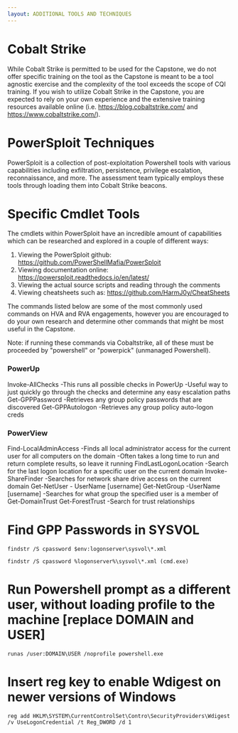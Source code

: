 ```yaml
---
layout: ADDITIONAL TOOLS AND TECHNIQUES
---
```



# Cobalt Strike
While Cobalt Strike is permitted to be used for the Capstone, we do not offer specific training on the tool as the Capstone is meant to be a tool agnostic exercise and the complexity of the tool exceeds the scope of CQI training. If you wish to utilize Cobalt Strike in the Capstone, you are expected to rely on your own experience and the extensive training resources available online (i.e. https://blog.cobaltstrike.com/ and https://www.cobaltstrike.com/).

# PowerSploit Techniques
PowerSploit is a collection of post-exploitation Powershell tools with various capabilities including exfiltration, persistence, privilege escalation, reconnaissance, and more. The assessment team typically employs these tools through loading them into Cobalt Strike beacons.

# Specific Cmdlet Tools
The cmdlets within PowerSploit have an incredible amount of capabilities which can be researched and explored in a couple of different ways:

 1. Viewing the PowerSploit github: https://github.com/PowerShellMafia/PowerSploit
 1. Viewing documentation online: https://powersploit.readthedocs.io/en/latest/
 1. Viewing the actual source scripts and reading through the comments
 1. Viewing cheatsheets such as: https://github.com/HarmJ0y/CheatSheets

The commands listed below are some of the most commonly used commands on HVA and RVA engagements, however you are encouraged to do your own research and determine other commands that might be most useful in the Capstone.

Note: if running these commands via Cobaltstrike, all of these must be proceeded by "powershell" or "powerpick" (unmanaged Powershell).
### PowerUp
Invoke-AllChecks
-This runs all possible checks in PowerUp
-Useful way to just quickly go through the checks and determine any easy escalation paths
Get-GPPPassword
-Retrieves any group policy passwords that are discovered
Get-GPPAutologon
-Retrieves any group policy auto-logon creds
### PowerView
Find-LocalAdminAccess
-Finds all local administrator access for the current user for all computers on the domain
-Often takes a long time to run and return complete results, so leave it running
FindLastLogonLocation
-Search for the last logon location for a specific user on the current domain
Invoke-ShareFinder
-Searches for network share drive access on the current domain
Get-NetUser - UserName [username]
Get-NetGroup -UserName [username]
-Searches for what group the specified user is a member of
Get-DomainTrust
Get-ForestTrust
-Search for trust relationships

# Find GPP Passwords in SYSVOL
```
findstr /S cpassword $env:logonserver\sysvol\*.xml
```
```
findstr /S cpassword %logonserver%\sysvol\*.xml (cmd.exe)
```

# Run Powershell prompt as a different user, without loading profile to the machine [replace DOMAIN and USER]
```
runas /user:DOMAIN\USER /noprofile powershell.exe
```
# Insert reg key to enable Wdigest on newer versions of Windows
```
reg add HKLM\SYSTEM\CurrentControlSet\Contro\SecurityProviders\Wdigest /v UseLogonCredential /t Reg_DWORD /d 1
```